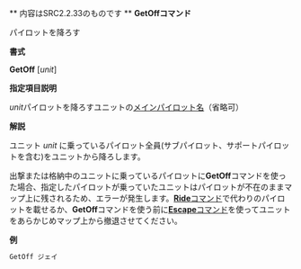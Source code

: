 ** 内容はSRC2.2.33のものです **
**GetOffコマンド**

パイロットを降ろす

**書式**

**GetOff** [*unit*]

**指定項目説明**

*unit*パイロットを降ろすユニットの[メインパイロット名](メインパイロット名.md)（省略可）

**解説**

ユニット *unit* に乗っているパイロット全員(サブパイロット、サポートパイロットを含む)をユニットから降ろします。

出撃または格納中のユニットに乗っているパイロットに**GetOff**コマンドを使った場合、指定したパイロットが乗っていたユニットはパイロットが不在のままマップ上に残されるため、エラーが発生します。[**Ride**コマンド](Rideコマンド.md)で代わりのパイロットを載せるか、**GetOff**コマンドを使う前に[**Escape**コマンド](Escapeコマンド.md)を使ってユニットをあらかじめマップ上から撤退させてください。

**例**
```sh
GetOff ジェイ
```

